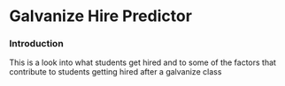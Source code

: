 # Galvanize Hire Predictor

### Introduction

This is a look into what students get hired and to some of the factors that contribute to students getting hired after a galvanize class
